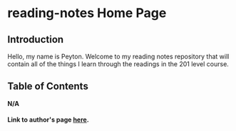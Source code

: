 # reading-notes Home Page

## Introduction

Hello, my name is Peyton. Welcome to my reading notes repository that will contain all of the things I learn through the readings in the 201 level course.

## Table of Contents

**N/A**

#### Link to author's page [here](https://github.com/Peyton-Cysewski).
